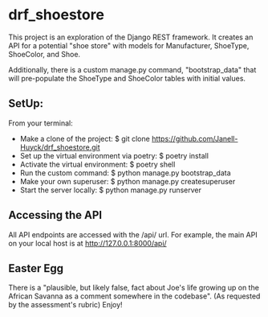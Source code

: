 # drf_shoestore

This project is an exploration of the Django REST framework.  It creates an API for a potential "shoe store"
with models for Manufacturer, ShoeType, ShoeColor, and Shoe.  

Additionally, there is a custom manage.py command, "bootstrap_data" that will pre-populate the ShoeType and
ShoeColor tables with initial values.

## SetUp:
From your terminal:

* Make a clone of the project: $ git clone https://github.com/Janell-Huyck/drf_shoestore.git
* Set up the virtual environment via poetry: $ poetry install
* Activate the virtual environment: $ poetry shell
* Run the custom command: $ python manage.py bootstrap_data
* Make your own superuser: $ python manage.py createsuperuser
* Start the server locally: $ python manage.py runserver

## Accessing the API
All API endpoints are accessed with the /api/ url.  For example, the main API on your local host is at http://127.0.0.1:8000/api/

## Easter Egg
There is a "plausible, but likely false, fact about Joe's life growing up on the African Savanna 
as a comment somewhere in the codebase". (As requested by the assessment's rubric)  Enjoy!




